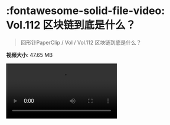 # :fontawesome-solid-file-video: Vol.112 区块链到底是什么？

> 回形针PaperClip / Vol / Vol.112 区块链到底是什么？

**视频大小**: 47.65 MB

<div class="video"><video src="https://file.hsyhx.top/archive/PaperClip/Vol/112.mp4" controls preload>🤔 您的浏览器不支持 video 标签</video></div>